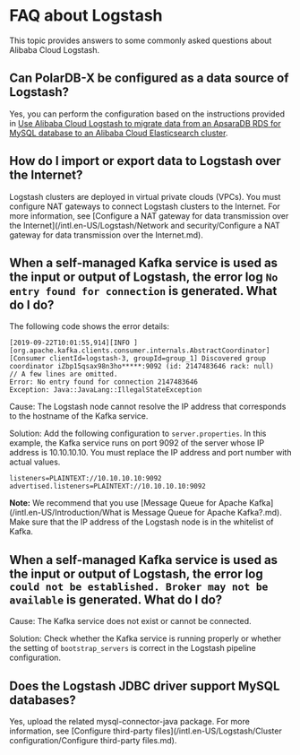# FAQ about Logstash

This topic provides answers to some commonly asked questions about Alibaba Cloud Logstash.

## Can PolarDB-X be configured as a data source of Logstash?

Yes, you can perform the configuration based on the instructions provided in [Use Alibaba Cloud Logstash to migrate data from an ApsaraDB RDS for MySQL database to an Alibaba Cloud Elasticsearch cluster]().

## How do I import or export data to Logstash over the Internet?

Logstash clusters are deployed in virtual private clouds \(VPCs\). You must configure NAT gateways to connect Logstash clusters to the Internet. For more information, see [Configure a NAT gateway for data transmission over the Internet](/intl.en-US/Logstash/Network and security/Configure a NAT gateway for data transmission over the Internet.md).

## When a self-managed Kafka service is used as the input or output of Logstash, the error log `No entry found for connection` is generated. What do I do?

The following code shows the error details:

```
[2019-09-22T10:01:55,914][INFO ][org.apache.kafka.clients.consumer.internals.AbstractCoordinator] [Consumer clientId=logstash-3, groupId=group_1] Discovered group coordinator iZbp15qsax98n3ho*****:9092 (id: 2147483646 rack: null)
// A few lines are omitted.
Error: No entry found for connection 2147483646
Exception: Java::JavaLang::IllegalStateException
```

Cause: The Logstash node cannot resolve the IP address that corresponds to the hostname of the Kafka service.

Solution: Add the following configuration to `server.properties`. In this example, the Kafka service runs on port 9092 of the server whose IP address is 10.10.10.10. You must replace the IP address and port number with actual values.

```
listeners=PLAINTEXT://10.10.10.10:9092
advertised.listeners=PLAINTEXT://10.10.10.10:9092
```

**Note:** We recommend that you use [Message Queue for Apache Kafka](/intl.en-US/Introduction/What is Message Queue for Apache Kafka?.md). Make sure that the IP address of the Logstash node is in the whitelist of Kafka.

## When a self-managed Kafka service is used as the input or output of Logstash, the error log `could not be established. Broker may not be available` is generated. What do I do?

Cause: The Kafka service does not exist or cannot be connected.

Solution: Check whether the Kafka service is running properly or whether the setting of `bootstrap_servers` is correct in the Logstash pipeline configuration.

## Does the Logstash JDBC driver support MySQL databases?

Yes, upload the related mysql-connector-java package. For more information, see [Configure third-party files](/intl.en-US/Logstash/Cluster configuration/Configure third-party files.md).

